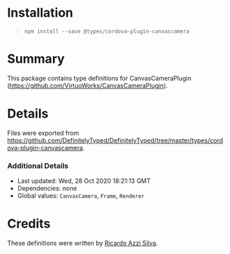 # Installation
> `npm install --save @types/cordova-plugin-canvascamera`

# Summary
This package contains type definitions for CanvasCameraPlugin (https://github.com/VirtuoWorks/CanvasCameraPlugin).

# Details
Files were exported from https://github.com/DefinitelyTyped/DefinitelyTyped/tree/master/types/cordova-plugin-canvascamera.

### Additional Details
 * Last updated: Wed, 28 Oct 2020 18:21:13 GMT
 * Dependencies: none
 * Global values: `CanvasCamera`, `Frame`, `Renderer`

# Credits
These definitions were written by [Ricardo Azzi Silva](https://github.com/lordazzi).
